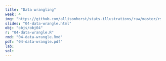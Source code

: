 ```yaml
---
title: "Data wrangling"
week: 4
img: "https://github.com/allisonhorst/stats-illustrations/raw/master/rstats-artwork/dplyr_wrangling.png"
slides: "04-data-wrangle.html"
obj: "objs/obj04"
r: "04-data-wrangle.R"
rmd: "04-data-wrangle.Rmd"
pdf: "04-data-wrangle.pdf"
lab:
sol:
---
```

